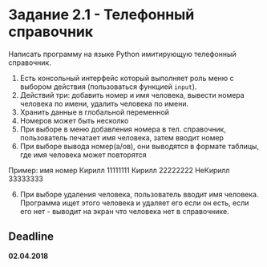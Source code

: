 # Задание 2.1 - Телефонный справочник

Написать программу на языке Python имитирующую телефонный справочник.

1. Есть консольный интерфейс который выполняет роль меню с выбором действия (пользоваться функцией `input`).
2. Действий три: добавить номер и имя человека, вывести номера человека по имени, удалить человека по имени.
3. Хранить данные в глобальной переменной
4. Номеров может быть несколко
4. При выборе в меню добавления номера в тел. справочник, пользователь печатает имя человека, затем вводит номер
5. При выборе вывода номер(а/ов), они выводятся в формате таблицы, где имя человека может повторятся

Пример:
имя         номер
Кирилл      11111111
Кирилл      22222222
НеКирилл    33333333

6. При выборе удаления человека, пользователь вводит имя человека. Программа ищет этого человека и удаляет его если он есть, если его нет - выводит на экран что человека нет в справочнике.

## Deadline
**02.04.2018**